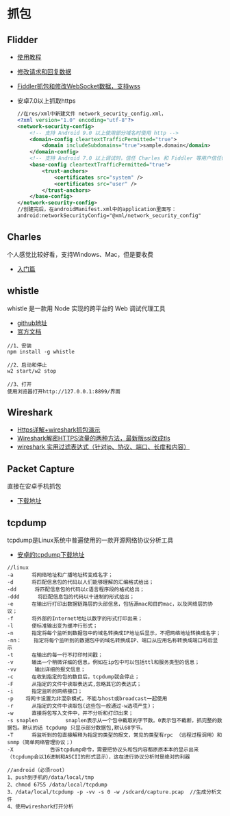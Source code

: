 # 抓包

## Flidder

+ [使用教程](https://www.oschina.net/p/fiddler?hmsr=aladdin1e1)

+ [修改请求和回复数据](https://www.cnblogs.com/kristin/p/8445055.html)

+ [Fiddler抓包和修改WebSocket数据，支持wss](https://blog.csdn.net/weixin_30947043/article/details/97329308)

+ 安卓7.0以上抓取https

  ```xml
  //在res/xml中新建文件 network_security_config.xml，
  <?xml version="1.0" encoding="utf-8"?>
  <network-security-config>
      <!-- 支持 Android 9.0 以上使用部分域名时使用 http -->
      <domain-config cleartextTrafficPermitted="true">
          <domain includeSubdomains="true">sample.domain</domain>
      </domain-config>
      <!-- 支持 Android 7.0 以上调试时，信任 Charles 和 Fiddler 等用户信任的证书 -->
      <base-config cleartextTrafficPermitted="true">
          <trust-anchors>
              <certificates src="system" />
              <certificates src="user" />
          </trust-anchors>
      </base-config>
  </network-security-config>
  //创建完后，在androidManifest.xml中的application里面写：
  android:networkSecurityConfig="@xml/network_security_config"
  ```

## Charles

个人感觉比较好看，支持Windows、Mac，但是要收费

+ [入门篇](https://www.52pojie.cn/thread-1468565-1-1.html)

## whistle

whistle 是一款用 Node 实现的跨平台的 Web 调试代理工具

+ [github地址](https://github.com/avwo/whistle)
+ [官方文档](http://wproxy.org/whistle/)

```
//1、安装
npm install -g whistle

//2、启动和停止
w2 start/w2 stop

//3、打开
使用浏览器打开http://127.0.0.1:8899/界面
```

## Wireshark

+ [Https详解+wireshark抓包演示](https://www.jianshu.com/p/a3a25c6627ee)
+ [Wireshark解密HTTPS流量的两种方法，最新版ssl改成tls](https://www.cnblogs.com/yurang/p/11505741.html)
+ [wireshark 实用过滤表达式（针对ip、协议、端口、长度和内容）](https://www.cnblogs.com/softidea/p/10446388.html)

## Packet Capture

直接在安卓手机抓包

+ [下载地址](https://apkpure.com/cn/packet-capture/app.greyshirts.sslcapture)

## tcpdump

tcpdump是Linux系统中普遍使用的一款开源网络协议分析工具

+ [安卓的tcpdump下载地址](https://www.androidtcpdump.com/android-tcpdump/downloads)

```
//linux
-a 　　　将网络地址和广播地址转变成名字；
-d 　　　将匹配信息包的代码以人们能够理解的汇编格式给出；
-dd 　　　将匹配信息包的代码以c语言程序段的格式给出；
-ddd 　　　将匹配信息包的代码以十进制的形式给出；
-e 　　　在输出行打印出数据链路层的头部信息，包括源mac和目的mac，以及网络层的协议；
-f 　　　将外部的Internet地址以数字的形式打印出来；
-l 　　　使标准输出变为缓冲行形式；
-n 　　　指定将每个监听到数据包中的域名转换成IP地址后显示，不把网络地址转换成名字；
-nn：    指定将每个监听到的数据包中的域名转换成IP、端口从应用名称转换成端口号后显示
-t 　　　在输出的每一行不打印时间戳；
-v 　　　输出一个稍微详细的信息，例如在ip包中可以包括ttl和服务类型的信息；
-vv 　　　输出详细的报文信息；
-c 　　　在收到指定的包的数目后，tcpdump就会停止；
-F 　　　从指定的文件中读取表达式,忽略其它的表达式；
-i 　　　指定监听的网络接口；
-p    将网卡设置为非混杂模式，不能与host或broadcast一起使用
-r 　　　从指定的文件中读取包(这些包一般通过-w选项产生)；
-w 　　　直接将包写入文件中，并不分析和打印出来；
-s snaplen         snaplen表示从一个包中截取的字节数。0表示包不截断，抓完整的数据包。默认的话 tcpdump 只显示部分数据包,默认68字节。
-T 　　　将监听到的包直接解释为指定的类型的报文，常见的类型有rpc （远程过程调用）和snmp（简单网络管理协议；）
-X            告诉tcpdump命令，需要把协议头和包内容都原原本本的显示出来（tcpdump会以16进制和ASCII的形式显示），这在进行协议分析时是绝对的利器

//android（必须root）
1、push到手机的/data/local/tmp
2、chmod 6755 /data/local/tcpdump
3、/data/local/tcpdump -p -vv -s 0 -w /sdcard/capture.pcap  //生成分析文件
4、使用wireshark打开分析
```

